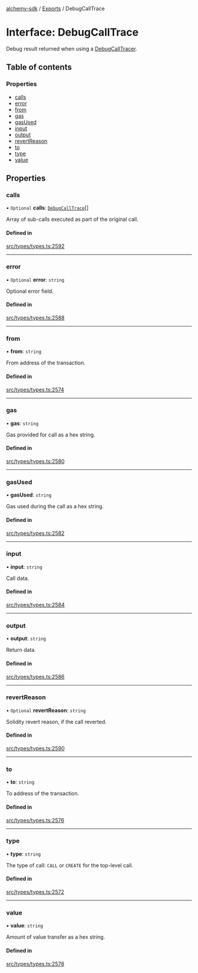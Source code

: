[alchemy-sdk](../README.md) / [Exports](../modules.md) / DebugCallTrace

# Interface: DebugCallTrace

Debug result returned when using a [DebugCallTracer](DebugCallTracer.md).

## Table of contents

### Properties

- [calls](DebugCallTrace.md#calls)
- [error](DebugCallTrace.md#error)
- [from](DebugCallTrace.md#from)
- [gas](DebugCallTrace.md#gas)
- [gasUsed](DebugCallTrace.md#gasused)
- [input](DebugCallTrace.md#input)
- [output](DebugCallTrace.md#output)
- [revertReason](DebugCallTrace.md#revertreason)
- [to](DebugCallTrace.md#to)
- [type](DebugCallTrace.md#type)
- [value](DebugCallTrace.md#value)

## Properties

### calls

• `Optional` **calls**: [`DebugCallTrace`](DebugCallTrace.md)[]

Array of sub-calls executed as part of the original call.

#### Defined in

[src/types/types.ts:2592](https://github.com/alchemyplatform/alchemy-sdk-js/blob/5992f68/src/types/types.ts#L2592)

___

### error

• `Optional` **error**: `string`

Optional error field.

#### Defined in

[src/types/types.ts:2588](https://github.com/alchemyplatform/alchemy-sdk-js/blob/5992f68/src/types/types.ts#L2588)

___

### from

• **from**: `string`

From address of the transaction.

#### Defined in

[src/types/types.ts:2574](https://github.com/alchemyplatform/alchemy-sdk-js/blob/5992f68/src/types/types.ts#L2574)

___

### gas

• **gas**: `string`

Gas provided for call as a hex string.

#### Defined in

[src/types/types.ts:2580](https://github.com/alchemyplatform/alchemy-sdk-js/blob/5992f68/src/types/types.ts#L2580)

___

### gasUsed

• **gasUsed**: `string`

Gas used during the call as a hex string.

#### Defined in

[src/types/types.ts:2582](https://github.com/alchemyplatform/alchemy-sdk-js/blob/5992f68/src/types/types.ts#L2582)

___

### input

• **input**: `string`

Call data.

#### Defined in

[src/types/types.ts:2584](https://github.com/alchemyplatform/alchemy-sdk-js/blob/5992f68/src/types/types.ts#L2584)

___

### output

• **output**: `string`

Return data.

#### Defined in

[src/types/types.ts:2586](https://github.com/alchemyplatform/alchemy-sdk-js/blob/5992f68/src/types/types.ts#L2586)

___

### revertReason

• `Optional` **revertReason**: `string`

Solidity revert reason, if the call reverted.

#### Defined in

[src/types/types.ts:2590](https://github.com/alchemyplatform/alchemy-sdk-js/blob/5992f68/src/types/types.ts#L2590)

___

### to

• **to**: `string`

To address of the transaction.

#### Defined in

[src/types/types.ts:2576](https://github.com/alchemyplatform/alchemy-sdk-js/blob/5992f68/src/types/types.ts#L2576)

___

### type

• **type**: `string`

The type of call: `CALL` or `CREATE` for the top-level call.

#### Defined in

[src/types/types.ts:2572](https://github.com/alchemyplatform/alchemy-sdk-js/blob/5992f68/src/types/types.ts#L2572)

___

### value

• **value**: `string`

Amount of value transfer as a hex string.

#### Defined in

[src/types/types.ts:2578](https://github.com/alchemyplatform/alchemy-sdk-js/blob/5992f68/src/types/types.ts#L2578)
